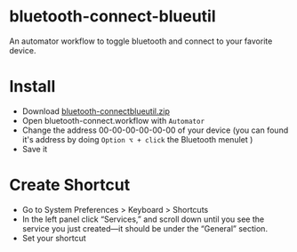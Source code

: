 # bluetooth-connect-blueutil
An automator workflow to toggle bluetooth and connect to your favorite device.

# Install
- Download [bluetooth-connectblueutil.zip](https://google.com)
- Open bluetooth-connect.workflow with `Automator`
- Change the address 00-00-00-00-00-00 of your device
(you can found it's address by doing `Option ⌥ + click` the  Bluetooth menulet )
- Save it
# Create Shortcut
- Go to System Preferences > Keyboard > Shortcuts
- In the left panel click “Services,” and scroll down until you see the service you just created—it should be under the “General” section.
- Set your shortcut
